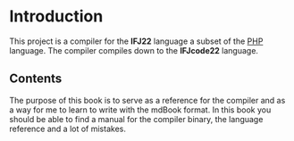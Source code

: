 # Introduction
This project is a compiler for the **IFJ22** language a subset of the [PHP](https://www.php.net/) language.
The compiler compiles down to the **IFJcode22** language.

## Contents
The purpose of this book is to serve as a reference for the compiler and as a way for me to learn to write with the mdBook format.
In this book you should be able to find a manual for the compiler binary, the language reference and a lot of mistakes.